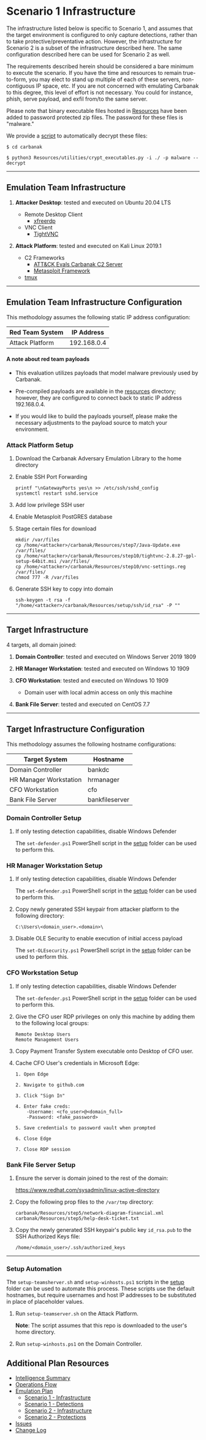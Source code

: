 # Scenario 1 Infrastructure

The infrastructure listed below is specific to Scenario 1, and assumes that the target environment is configured to only capture detections, rather than to take protective/preventative action. However, the infrastructure for Scenario 2 is a subset of the infrastructure described here. The same configuration described here can be used for Scenario 2 as well.
 
The requirements described herein should be considered a bare minimum to execute the scenario.  If you have the time and resources to remain true-to-form, you may elect to stand up multiple of each of these servers, non-contiguous IP space, etc.  If you are not concerned with emulating Carbanak to this degree, this level of effort is not necessary.  You could for instance, phish, serve payload, and exfil from/to the same server.

Please note that binary executable files hosted in [Resources](/Resources/) have been added to password protected zip files.  The password for these files is "malware."

We provide a [script](/Resources/utilities/crypt_executables.py) to automatically decrypt these files:

```
$ cd carbanak

$ python3 Resources/utilities/crypt_executables.py -i ./ -p malware --decrypt
```

---

## Emulation Team Infrastructure

1. **Attacker Desktop**: tested and executed on Ubuntu 20.04 LTS
    - Remote Desktop Client
        - [xfreerdp](https://www.freerdp.com/)
    - VNC Client
        - [TightVNC](https://www.tightvnc.com/)
        
2. **Attack Platform**: tested and executed on Kali Linux 2019.1
    - C2 Frameworks
        - [ATT&CK Evals Carbanak C2 Server](/Resources/utilities/carbanak_c2server/c2server/c2server.elf)
        - [Metasploit Framework](https://github.com/rapid7/metasploit-framework)
    - [tmux](https://github.com/tmux/tmux/wiki)
  
---
    
## Emulation Team Infrastructure Configuration

This methodology assumes the following static IP address configuration:

| Red Team System | IP Address |
| ------ | ------ |
| Attack Platform | 192.168.0.4 |

#### A note about red team payloads

- This evaluation utilizes payloads that model malware previously used by Carbanak.

- Pre-compiled payloads are available in the [resources](/Resources) directory; however, they are configured to connect back to static IP address 192.168.0.4.

- If you would like to build the payloads yourself, please make the necessary adjustments to the payload source to match your environment.


### Attack Platform Setup

1. Download the Carbanak Adversary Emulation Library to the home directory

2. Enable SSH Port Forwarding
    
    ```
    printf "\nGatewayPorts yes\n >> /etc/ssh/sshd_config
    systemctl restart sshd.service
    ```
    
3. Add low privilege SSH user

4. Enable Metasploit PostGRES database

5. Stage certain files for download

    ```
    mkdir /var/files
    cp /home/<attacker>/carbanak/Resources/step7/Java-Update.exe /var/files/
    cp /home/<attacker>/carbanak/Resources/step10/tightvnc-2.8.27-gpl-setup-64bit.msi /var/files/
    cp /home/<attacker>/carbanak/Resources/step10/vnc-settings.reg /var/files/
    chmod 777 -R /var/files
    ```
   
6. Generate SSH key to copy into domain

    ```
    ssh-keygen -t rsa -f "/home/<attacker>/carbanak/Resources/setup/ssh/id_rsa" -P ""
    ```

---

## Target Infrastructure

4 targets, all domain joined:

1. **Domain Controller**: tested and executed on Windows Server 2019 1809

2. **HR Manager Workstation**: tested and executed on Windows 10 1909
    
3. **CFO Workstation**: tested and executed on Windows 10 1909

    - Domain user with local admin access on only this machine
    
4. **Bank File Server**: tested and executed on CentOS 7.7
    
---

## Target Infrastructure Configuration
    
This methodology assumes the following hostname configurations:

| Target System | Hostname |
| ------ | ------ |
| Domain Controller | bankdc |
| HR Manager Workstation | hrmanager |
| CFO Workstation | cfo |
| Bank File Server | bankfileserver|

### Domain Controller Setup

1. If only testing detection capabilities, disable Windows Defender

    The `set-defender.ps1` PowerShell script in the [setup](/Resources/setup) folder can be used to perform this.

### HR Manager Workstation Setup

1. If only testing detection capabilities, disable Windows Defender

    The `set-defender.ps1` PowerShell script in the [setup](/Resources/setup) folder can be used to perform this.

2. Copy newly generated SSH keypair from attacker platform to the following directory:
    ```
    C:\Users\<domain_user>.<domain>\
    ```
   
3. Disable OLE Security to enable execution of initial access payload
    
    The `set-OLEsecurity.ps1` PowerShell script in the [setup](/Resources/setup) folder can be used to perform this.

### CFO Workstation Setup

1. If only testing detection capabilities, disable Windows Defender

    The `set-defender.ps1` PowerShell script in the [setup](/Resources/setup) folder can be used to perform this.

2. Give the CFO user RDP privileges on only this machine by adding them to the following local groups:
    ```
    Remote Desktop Users
    Remote Management Users
    ```
   
3. Copy Payment Transfer System executable onto Desktop of CFO user.

4. Cache CFO User's credentials in Microsoft Edge:
    ```
    1. Open Edge
    
    2. Navigate to github.com
    
    3. Click "Sign In"
    
    4. Enter fake creds:
        -Username: <cfo_user>@<domain_full>
        -Password: <fake_password>
    
    5. Save credentials to password vault when prompted
    
    6. Close Edge
    
    7. Close RDP session
    ```
    

### Bank File Server Setup

1. Ensure the server is domain joined to the rest of the domain:

    https://www.redhat.com/sysadmin/linux-active-directory
    
2. Copy the following prop files to the `/var/tmp` directory:
    ```
    carbanak/Resources/step5/network-diagram-financial.xml
    carbanak/Resources/step5/help-desk-ticket.txt
    ```
   
3. Copy the newly generated SSH keypair's public key `id_rsa.pub` to the SSH Authorized Keys file:

    `/home/<domain_user>/.ssh/authorized_keys`
    
---

### Setup Automation

The `setup-teamsherver.sh` and `setup-winhosts.ps1` scripts in the [setup](/Resources/setup) folder can be used to automate this process.
These scripts use the default hostnames, but require usernames and host IP addresses to be substituted in place of placeholder values.

1. Run `setup-teamserver.sh` on the Attack Platform.
    
    **Note**: The script assumes that this repo is downloaded to the <attacker> user's home directory.

2. Run `setup-winhosts.ps1` on the Domain Controller.

## Additional Plan Resources

- [Intelligence Summary](/Intelligence_Summary.md)
- [Operations Flow](/Operations_Flow.md)
- [Emulation Plan](/Emulation_Plan)
  - [Scenario 1 - Infrastructure](/Emulation_Plan/Scenario_1/Infrastructure.md)
  - [Scenario 1 - Detections](/Emulation_Plan/Scenario_1)
  - [Scenario 2 - Infrastructure](/Emulation_Plan/Scenario_2/Infrastructure.md)
  - [Scenario 2 - Protections](/Emulation_Plan/Scenario_2)
- [Issues](https://github.com/center-for-threat-informed-defense/adversary_emulation_library/issues)
- [Change Log](/CHANGE_LOG.md)